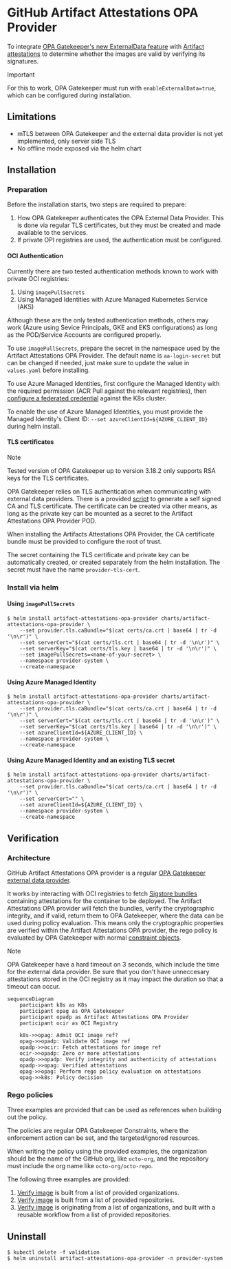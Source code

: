 # GitHub Artifact Attestations OPA Provider
To integrate [OPA Gatekeeper's new ExternalData
feature](https://open-policy-agent.github.io/gatekeeper/website/docs/externaldata)
with [Artifact attestations](https://github.com/actions/attest) to determine whether
the images are valid by verifying its signatures.

> [!IMPORTANT]
> For this to work, OPA Gatekeeper must run with
> `enableExternalData=true`, which can be configured during
> installation.

## Limitations

* mTLS between OPA Gatekeeper and the external data provider is not
  yet implemented, only server side TLS
* No offline mode exposed via the helm chart

## Installation

### Preparation

Before the installation starts, two steps are required to prepare:

1. How OPA Gatekeeper authenticates the OPA External Data
   Provider. This is done via regular TLS certificates, but they must
   be created and made available to the services.
1. If private OPI registries are used, the authentication must be
   configured.

#### OCI Authentication

Currently there are two tested authentication methods known to work
with private OCI registries:

1. Using `imagePullSecrets`
2. Using Managed Identities with Azure Managed Kubernetes Service
   (AKS)

Although these are the only tested authentication methods, others may
work (Azure using Sevice Principals, GKE and EKS configurations) as
long as the POD/Service Accounts are configured properly.

To use `imagePullSecrets`, prepare the secret in the namespace used by
the Artifact Attestations OPA Provider. The default name is
`aa-login-secret` but can be changed if needed, just make sure to
update the value in `values.yaml` before installing.

To use Azure Managed Identities, first configure the Managed Identity
with the required permission (ACR Pull against the relevant
registries), then [configure a federated
credential](https://learn.microsoft.com/en-us/entra/workload-id/workload-identity-federation-config-app-trust-managed-identity?tabs=microsoft-entra-admin-center#configure-a-federated-identity-credential-on-an-existing-application)
against the K8s cluster.

To enable the use of Azure Managed Identities, you must provide the
Managed Identity's Client ID: `--set azureClientId=${AZURE_CLIENT_ID}`
during helm install.

#### TLS certificates

> [!NOTE]
> Tested version of OPA Gatekeeper up to version 3.18.2 only supports
> RSA keys for the TLS certificates.

OPA Gatekeeper relies on TLS authentication when communicating with
external data providers. There is a provided
[script](scripts/gen_certs.sh) to generate a self signed CA and TLS
certificate. The certificate can be created via other means, as long
as the private key can be mounted as a secret to the Artifact
Attestations OPA Provider POD.

When installing the Artifacts Attestations OPA Provider, the CA
certificate bundle must be provided to configure the root of trust.

The secret containing the TLS certificate and private key can be
automatically created, or created separately from the helm
installation. The secret must have the name `provider-tls-cert`.

### Install via helm

#### Using `imagePullSecrets`

```
$ helm install artifact-attestations-opa-provider charts/artifact-attestations-opa-provider \
    --set provider.tls.caBundle="$(cat certs/ca.crt | base64 | tr -d '\n\r')" \
    --set serverCert="$(cat certs/tls.crt | base64 | tr -d '\n\r')" \
    --set serverKey="$(cat certs/tls.key | base64 | tr -d '\n\r')" \
    --set imagePullSecrets=<name-of-your-secret> \
    --namespace provider-system \
    --create-namespace
```

#### Using Azure Managed Identity

```
$ helm install artifact-attestations-opa-provider charts/artifact-attestations-opa-provider \
    --set provider.tls.caBundle="$(cat certs/ca.crt | base64 | tr -d '\n\r')" \
    --set serverCert="$(cat certs/tls.crt | base64 | tr -d '\n\r')" \
    --set serverKey="$(cat certs/tls.key | base64 | tr -d '\n\r')" \
    --set azureClientId=${AZURE_CLIENT_ID} \
    --namespace provider-system \
    --create-namespace
```

#### Using Azure Managed Identity and an existing TLS secret

```
$ helm install artifact-attestations-opa-provider charts/artifact-attestations-opa-provider \
    --set provider.tls.caBundle="$(cat certs/ca.crt | base64 | tr -d '\n\r')" \
    --set serverCert="" \
    --set azureClientId=${AZURE_CLIENT_ID} \
    --namespace provider-system \
    --create-namespace
```

## Verification

### Architecture

GitHub Artifact Attestations OPA provider is a regular [OPA Gatekeeper
external data
provider](https://open-policy-agent.github.io/gatekeeper/website/docs/externaldata).

It works by interacting with OCI registries to fetch [Sigstore
bundles](https://github.com/sigstore/architecture-docs/blob/main/client-spec.md#5-serialization-and-wire-format)
containing attestations for the container to be deployed. The Artifact
Attestations OPA provider will fetch the bundles, verify the
cryptographic integrity, and if valid, return them to OPA Gatekeeper,
where the data can be used during policy evaluation. This means only
the cryptographic properties are verified within the Artifact
Attestations OPA provider, the rego policy is evaluated by OPA
Gatekeeper with normal [constraint
objects](https://open-policy-agent.github.io/gatekeeper/website/docs/constrainttemplates).

> [!NOTE]
> OPA Gatekeeper have a hard timeout on 3 seconds, which include the
> time for the external data provider. Be sure that you don't have
> unneccesary attestations stored in the OCI registry as it may impact
> the duration so that a timeout can occur.

```mermaid
sequenceDiagram
    participant k8s as K8s
    participant opag as OPA Gatekeeper
    participant opadp as Artifact Attestations OPA Provider
    participant ocir as OCI Registry

    k8s->>opag: Admit OCI image ref?
    opag->>opadp: Validate OCI image ref
    opadp->>ocir: Fetch attestations for image ref
    ocir->>opadp: Zero or more attestations
    opadp->>opadp: Verify integrity and authenticity of attestations
    opadp->>opag: Verified attestations
    opag->>opag: Perform rego policy evaluation on attestations
    opag->>k8s: Policy decision

```

### Rego policies

Three examples are provided that can be used as references when
building out the policy.

The policies are regular OPA Gatekeeper Constraints, where the
enforcement action can be set, and the targeted/ignored resources.

When writing the policy using the provided examples, the organization
should be the name of the GitHub org, like `octo-org`, and the
repository must include the org name like `octo-org/octo-repo`.

The following three examples are provided:

1. [Verify image](validation/from-org-constraint-template.yaml) is
   built from a list of provided organizations.
1. [Verify image](validation/from-repo-constraint-template.yaml) is
   built from a list of provided repositories.
1. [Verify
   image](validation/from-org-with-signer-constraint-template.yaml) is
   originating from a list of organizations, and built with a reusable
   workflow from a list of provided repositories.

## Uninstall

```
$ kubectl delete -f validation
$ helm uninstall artifact-attestations-opa-provider -n provider-system
```
